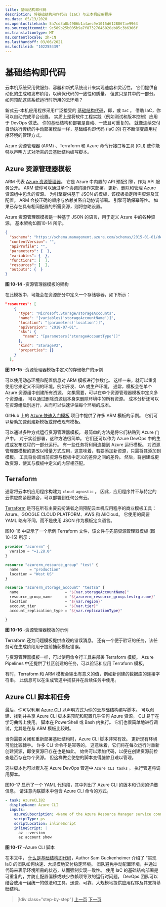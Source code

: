 ```yaml
---
title: 基础结构即代码
description: 将基础结构用作代码 (IaC) 与云本机应用程序
ms.date: 05/13/2020
ms.openlocfilehash: 5a7cd3a0b4906b1a4aec9e1015d6128867ae9963
ms.sourcegitcommit: 9c589b25b005b9a7f87327646020eb85c3b6306f
ms.translationtype: MT
ms.contentlocale: zh-CN
ms.lasthandoff: 03/06/2021
ms.locfileid: "102255439"
---
```

# <a name="infrastructure-as-code"></a>基础结构即代码

云本机系统采用微服务、容器和新式系统设计来实现速度和灵活性。 它们提供自动化的生成和发布阶段，以确保代码的一致性和质量。 但这只是其中的一部分。 如何预配这些系统运行时所用的云环境？

新式云-本机应用程序采用广泛接受的 [基础结构代码](/azure/devops/learn/what-is-infrastructure-as-code)，即，或 `IaC` 。  借助 IaC，你可以自动完成平台设置。 实质上是将软件工程实践（例如测试和版本控制）应用于 DevOps 做法。 你的基础结构和部署是自动、一致且可重复的。 就像连续交付自动执行传统的手动部署模型一样，基础结构即代码 (IaC 的) 在不断演变应用程序环境的管理方式。

Azure 资源管理器 (ARM) 、Terraform 和 Azure 命令行接口等工具 (CLI) 使你能够以声明方式对所需的云基础结构编写脚本。

## <a name="azure-resource-manager-templates"></a>Azure 资源管理器模板

ARM 代表 [Azure 资源管理器](/azure/azure-resource-manager/management/overview)。 它是 Azure 中内置的 API 预配引擎，作为 API 服务公开。 ARM 使你可以通过单个协调的操作来部署、更新、删除和管理 Azure 资源组中包含的资源。 为引擎提供基于 JSON 的模板，该模板指定所需资源及其配置。 ARM 会按正确的顺序与依赖关系自动协调部署。 引擎可确保幂等性。 如果已存在具有相同配置的所需资源，则将忽略设置。

Azure 资源管理器模板是一种基于 JSON 的语言，用于定义 Azure 中的各种资源。 基本架构如图10-14 所示。

```json
{
  "$schema": "https://schema.management.azure.com/schemas/2015-01-01/deploymentTemplate.json#",
  "contentVersion": "",
  "apiProfile": "",
  "parameters": {  },
  "variables": {  },
  "functions": [  ],
  "resources": [  ],
  "outputs": {  }
}
```

**图 10-14** -资源管理器模板的架构

在此模板中，可能会在资源部分中定义一个存储容器，如下所示：

```json
"resources": [
    {
      "type": "Microsoft.Storage/storageAccounts",
      "name": "[variables('storageAccountName')]",
      "location": "[parameters('location')]",
      "apiVersion": "2018-07-01",
      "sku": {
        "name": "[parameters('storageAccountType')]"
      },
      "kind": "StorageV2",
      "properties": {}
    }
  ],
```

**图 10-15** -资源管理器模板中定义的存储帐户的示例

可以使用动态环境和配置信息对 ARM 模板进行参数化。 这样一来，就可以重复使用它来定义不同的环境，例如开发、QA 或生产环境。 通常，模板会在单个 Azure 资源组中创建所有资源。 如果需要，可以在单个资源管理器模板中定义多个资源组。 可以通过删除资源组本身来删除环境中的所有资源。 成本分析还可以在资源组级别运行，从而可以快速评估每个环境的成本。

GitHub 上的 [Azure 快速入门模板](https://github.com/Azure/azure-quickstart-templates) 项目中提供了许多 ARM 模板的示例。 它们可以帮助加速创建新模板或修改现有模板。

可以通过多种方式运行资源管理器模板。 最简单的方法是将它们粘贴到 Azure 门户中。 对于实验部署，这种方法很简单。 它们还可以作为 Azure DevOps 中的生成或发布过程的一部分运行。 有一些任务将利用连接到 Azure 运行模板。 对资源管理器模板的更改以增量方式应用，这意味着，若要添加新资源，只需将其添加到模板。 工具将协调当前资源与模板中定义的差异之间的差异。 然后，将创建或更改资源，使其与模板中定义的内容相匹配。  

## <a name="terraform"></a>Terraform

通常将云本机应用程序构建为 `cloud agnostic` 。 因此，应用程序并不与特定的云供应商紧密耦合，可以部署到任何公有云。

[Terraform](https://www.terraform.io/) 是可在所有主要云扮演者之间预配云本机应用程序的商业模板工具： Azure、GOOGLE CLOUD PLATFORM、AWS 和 AliCloud。 它使用的简要 YAML 略有不同，而不是使用 JSON 作为模板定义语言。

图10-16 中显示了一个示例 Terraform 文件，该文件与先前资源管理器模板 (图 10-15) 所示：

```terraform
provider "azurerm" {
  version = "=1.28.0"
}

resource "azurerm_resource_group" "test" {
  name     = "production"
  location = "West US"
}

resource "azurerm_storage_account" "testsa" {
  name                     = "${var.storageAccountName}"
  resource_group_name      = "${azurerm_resource_group.testrg.name}"
  location                 = "${var.region}"
  account_tier             = "${var.tier}"
  account_replication_type = "${var.replicationType}"

}
```

**图 10-16** -资源管理器模板的示例

Terraform 还为问题模板提供直观的错误消息。 还有一个便于验证的任务，该任务可在生成阶段用于提前捕获模板错误。

与资源管理器模板一样，可以使用命令行工具来部署 Terraform 模板。 Azure Pipelines 中还提供了社区创建的任务，可以验证和应用 Terraform 模板。

有时，Terraform 和 ARM 模板会输出有意义的值，例如新创建的数据库的连接字符串。 此信息可以在生成管道中捕获并在后续任务中使用。

## <a name="azure-cli-scripts-and-tasks"></a>Azure CLI 脚本和任务

最后，你可以利用 [Azure CLI](/cli/azure/) 以声明方式为你的云基础结构编写脚本。 可以创建、找到并共享 Azure CLI 脚本来预配和配置几乎任何 Azure 资源。 CLI 易于在学习曲线上使用。 脚本在 PowerShell 或 Bash 内执行。 它们也很简单地进行调试，尤其是在与 ARM 模板比较时。

当你需要关闭和重新部署基础结构时，Azure CLI 脚本非常有效。 更新现有环境可能比较棘手。 许多 CLI 命令不是幂等的。 这意味着，它们将在每次运行时重新创建资源，即使资源已存在也是如此。 始终可以添加代码，以便在创建资源前检查是否存在每个资源。 但这样做会使您的脚本变得臃肿且难以管理。

这些脚本也可以嵌入在 Azure DevOps 管道中 `Azure CLI tasks` 。 执行管道将调用脚本。

图10-17 显示了一个 YAML 代码段，其中列出了 Azure CLI 的版本和订阅的详细信息。 请注意内联脚本中包含 Azure CLI 命令的方式。

```yaml
- task: AzureCLI@2
  displayName: Azure CLI
  inputs:
    azureSubscription: <Name of the Azure Resource Manager service connection>
    scriptType: ps
    scriptLocation: inlineScript
    inlineScript: |
      az --version
      az account show
```

**图 10-17** -Azure CLI 脚本

在本文中， [什么是基础结构即代码](/azure/devops/learn/what-is-infrastructure-as-code)，Author Sam Guckenheimer 介绍了 "实现 IaC 的团队如何快速、大规模地交付稳定环境。 团队避免手动配置环境，并通过代码来表示环境所需的状态，从而强制实现一致性。 使用 IaC 的基础结构部署是可重复的，并防止配置偏移或缺少依赖项导致的运行时问题。 DevOps 团队可以结合使用一组统一的做法和工具，迅速、可靠、大规模地提供应用程序及其支持基础结构。

>[!div class="step-by-step"]
>[上一页](feature-flags.md)
>[下一页](application-bundles.md)
